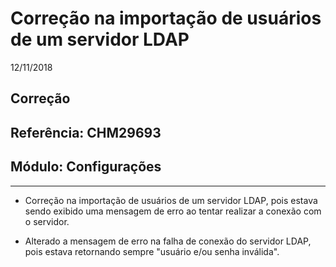 # Correção na importação de usuários de um servidor LDAP
12/11/2018
## Correção
## Referência: CHM29693
## Módulo: Configurações
***

* Correção na importação de usuários de um servidor LDAP, pois estava sendo exibido uma mensagem de erro ao tentar realizar a conexão com o servidor.

* Alterado a mensagem de erro na falha de conexão do servidor LDAP, pois estava retornando sempre "usuário e/ou senha inválida".